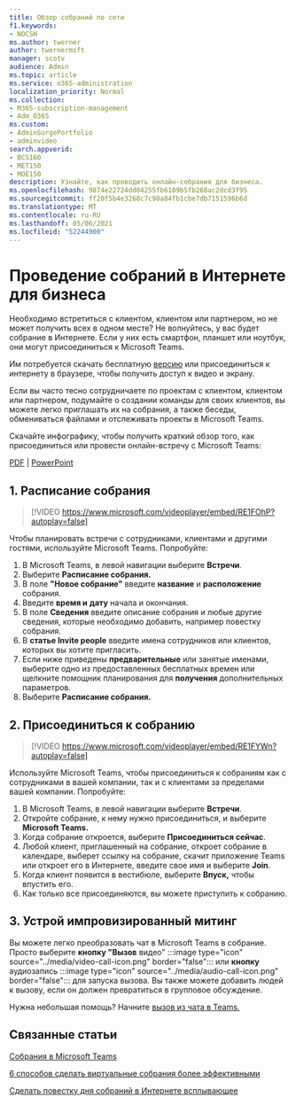 ```yaml
---
title: Обзор собраний по сети
f1.keywords:
- NOCSH
ms.author: twerner
author: twernermsft
manager: scotv
audience: Admin
ms.topic: article
ms.service: o365-administration
localization_priority: Normal
ms.collection:
- M365-subscription-management
- Adm_O365
ms.custom:
- AdminSurgePortfolio
- adminvideo
search.appverid:
- BCS160
- MET150
- MOE150
description: Узнайте, как проводить онлайн-собрания для бизнеса.
ms.openlocfilehash: 9874e22724dd04255fb6109b5fb268ac2dcd3f95
ms.sourcegitcommit: ff20f5b4e3268c7c98a84fb1cbe7db7151596b6d
ms.translationtype: MT
ms.contentlocale: ru-RU
ms.lasthandoff: 05/06/2021
ms.locfileid: "52244900"
---
```

# <a name="host-online-meetings-for-your-business"></a>Проведение собраний в Интернете для бизнеса

Необходимо встретиться с клиентом, клиентом или партнером, но не может получить всех в одном месте? Не волнуйтесь, у вас будет собрание в Интернете. Если у них есть смартфон, планшет или ноутбук, они могут присоединиться к Microsoft Teams.

Им потребуется скачать бесплатную [](https://support.microsoft.com/office/1613bb53-f3fa-431e-85a9-d6a91e3468c9) [версию](https://support.microsoft.com/office/6d79a648-6913-4696-9237-ed13de64ae3c) или присоединиться к интернету в браузере, чтобы получить доступ к видео и экрану.

Если вы часто тесно сотрудничаете по проектам с клиентом, клиентом или партнером, подумайте о создании команды для своих клиентов, вы можете легко приглашать их на собрания, а также беседы, обмениваться файлами и отслеживать проекты в Microsoft Teams. [](team-with-guests.md)

Скачайте инфографику, чтобы получить краткий обзор того, как присоединиться или провести онлайн-встречу с Microsoft Teams:

[PDF](https://go.microsoft.com/fwlink/?linkid=2078712)  |  [PowerPoint](https://go.microsoft.com/fwlink/?linkid=2079515)

## <a name="1-schedule-a-meeting"></a>1. Расписание собрания

> [!VIDEO https://www.microsoft.com/videoplayer/embed/RE1FOhP?autoplay=false]

Чтобы планировать встречи с сотрудниками, клиентами и другими гостями, используйте Microsoft Teams. Попробуйте:

1. В Microsoft Teams, в левой навигации выберите **Встречи**.
1. Выберите **Расписание собрания.**
1. В поле **"Новое собрание"** введите **название** и **расположение** собрания.
1. Введите **время и** **дату** начала и окончания.
1. В поле **Сведения** введите описание собрания и любые другие сведения, которые необходимо добавить, например повестку собрания.
1. В **статье Invite people** введите имена сотрудников или клиентов, которых вы хотите пригласить.
1. Если ниже приведены  **предварительные** или занятые именами, выберите одно из предоставленных бесплатных времен или щелкните помощник планирования для **получения** дополнительных параметров. 
1. Выберите **Расписание собрания.**

## <a name="2-join-a-meeting"></a>2. Присоединиться к собранию

> [!VIDEO https://www.microsoft.com/videoplayer/embed/RE1FYWn?autoplay=false]

Используйте Microsoft Teams, чтобы присоединиться к собраниям как с сотрудниками в вашей компании, так и с клиентами за пределами вашей компании. Попробуйте:

1. В Microsoft Teams, в левой навигации выберите **Встречи**.
1. Откройте собрание, к нему нужно присоединиться, и выберите **Microsoft Teams.**
1. Когда собрание откроется, выберите **Присоединиться сейчас**.
1. Любой клиент, приглашенный на собрание, откроет собрание в календаре, выберет ссылку на собрание, скачит приложение Teams или откроет его в Интернете, введите свое имя и выберите **Join**.
1. Когда клиент появится в вестибюле, выберите **Впуск,** чтобы впустить его.
1. Как только все присоединяются, вы можете приступить к собранию.
 
## <a name="3-have-an-impromptu-meeting"></a>3. Устрой импровизированный митинг

Вы можете легко преобразовать чат в Microsoft Teams в собрание. Просто выберите **кнопку "Вызов** видео" :::image type="icon" source="../media/video-call-icon.png" border="false"::: или **кнопку** аудиозапись :::image type="icon" source="../media/audio-call-icon.png" border="false"::: для запуска вызова. Вы также можете добавить людей к вызову, если он должен превратиться в групповое обсуждение.

Нужна небольшая помощь? Начните [вызов из чата в Teams.](https://support.microsoft.com/office/f5138c9d-df4c-43d8-9cf6-53400c1a7798)

## <a name="related-articles"></a>Связанные статьи

[Собрания в Microsoft Teams](/microsoftteams/tutorial-meetings-in-teams)

[6 способов сделать виртуальные собрания более эффективными](https://products.office.com/en-us/business/articles/6-ways-to-make-virtual-meetings-more-efficient)

[Сделать повестку дня собраний в Интернете всплывающее](https://products.office.com/en-us/business/articles/6-ways-to-make-your-online-meeting-agendas-pop)